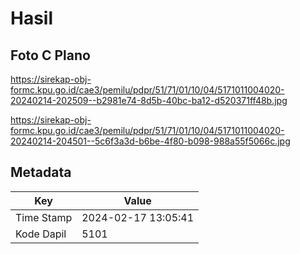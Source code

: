 # Hasil

## Foto C Plano

https://sirekap-obj-formc.kpu.go.id/cae3/pemilu/pdpr/51/71/01/10/04/5171011004020-20240214-202509--b2981e74-8d5b-40bc-ba12-d520371ff48b.jpg

https://sirekap-obj-formc.kpu.go.id/cae3/pemilu/pdpr/51/71/01/10/04/5171011004020-20240214-204501--5c6f3a3d-b6be-4f80-b098-988a55f5066c.jpg


## Metadata

| Key        | Value               |
| ---------- | ------------------- |
| Time Stamp | 2024-02-17 13:05:41 |
| Kode Dapil | 5101                |



